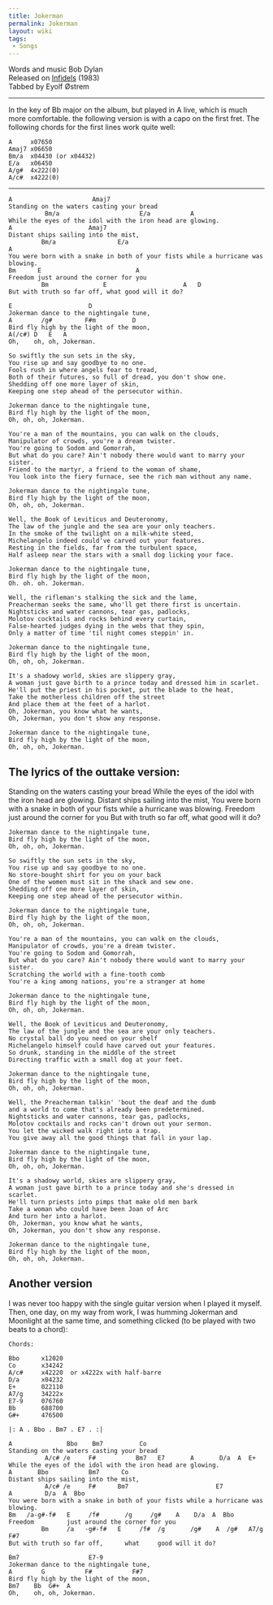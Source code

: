 ```yaml
---
title: Jokerman
permalink: Jokerman
layout: wiki
tags:
 - Songs
---
```


Words and music Bob Dylan  
Released on [Infidels](Infidels) (1983)  
Tabbed by Eyolf Østrem

* * * * *

In the key of Bb major on the album, but played in A live, which is much
more comfortable. the following version is with a capo on the first
fret. The following chords for the first lines work quite well:

    A     x07650
    Amaj7 x06650
    Bm/a  x04430 (or x04432)
    E/a   x06450
    A/g#  4x222(0)
    A/c#  x4222(0)

* * * * *

    A                      Amaj7
    Standing on the waters casting your bread
              Bm/a                      E/a           A
    While the eyes of the idol with the iron head are glowing.
    A                     Amaj7
    Distant ships sailing into the mist,
             Bm/a                 E/a                                      A
    You were born with a snake in both of your fists while a hurricane was blowing.
    Bm      E                          A
    Freedom just around the corner for you
             Bm               E                     A   D
    But with truth so far off, what good will it do?

    E                     D
    Jokerman dance to the nightingale tune,
    A        /g#         F#m          D
    Bird fly high by the light of the moon,
    A(/c#) D   E   A
    Oh,    oh, oh, Jokerman.

    So swiftly the sun sets in the sky,
    You rise up and say goodbye to no one.
    Fools rush in where angels fear to tread,
    Both of their futures, so full of dread, you don't show one.
    Shedding off one more layer of skin,
    Keeping one step ahead of the persecutor within.

    Jokerman dance to the nightingale tune,
    Bird fly high by the light of the moon,
    Oh, oh, oh, Jokerman.

    You're a man of the mountains, you can walk on the clouds,
    Manipulator of crowds, you're a dream twister.
    You're going to Sodom and Gomorrah,
    But what do you care? Ain't nobody there would want to marry your sister.
    Friend to the martyr, a friend to the woman of shame,
    You look into the fiery furnace, see the rich man without any name. 

    Jokerman dance to the nightingale tune,
    Bird fly high by the light of the moon,
    Oh, oh, oh, Jokerman.

    Well, the Book of Leviticus and Deuteronomy,
    The law of the jungle and the sea are your only teachers.
    In the smoke of the twilight on a milk-white steed,
    Michelangelo indeed could've carved out your features.
    Resting in the fields, far from the turbulent space,
    Half asleep near the stars with a small dog licking your face. 

    Jokerman dance to the nightingale tune,
    Bird fly high by the light of the moon,
    Oh. oh. oh. Jokerman.

    Well, the rifleman's stalking the sick and the lame,
    Preacherman seeks the same, who'll get there first is uncertain.
    Nightsticks and water cannons, tear gas, padlocks,
    Molotov cocktails and rocks behind every curtain,
    False-hearted judges dying in the webs that they spin,
    Only a matter of time 'til night comes steppin' in.

    Jokerman dance to the nightingale tune,
    Bird fly high by the light of the moon,
    Oh, oh, oh, Jokerman.

    It's a shadowy world, skies are slippery gray,
    A woman just gave birth to a prince today and dressed him in scarlet.
    He'll put the priest in his pocket, put the blade to the heat,
    Take the motherless children off the street
    And place them at the feet of a harlot.
    Oh, Jokerman, you know what he wants,
    Oh, Jokerman, you don't show any response.

    Jokerman dance to the nightingale tune,
    Bird fly high by the light of the moon,
    Oh, oh, oh, Jokerman.

<h2 class="songversion">
The lyrics of the outtake version:

</h2>
    Standing on the waters casting your bread
    While the eyes of the idol with the iron head are glowing.
    Distant ships sailing into the mist,
    You were born with a snake in both of your fists while a hurricane was blowing.
    Freedom just around the corner for you
    But with truth so far off, what good will it do?

    Jokerman dance to the nightingale tune,
    Bird fly high by the light of the moon,
    Oh, oh, oh, Jokerman.

    So swiftly the sun sets in the sky,
    You rise up and say goodbye to no one.
    No store-bought shirt for you on your back
    One of the women must sit in the shack and sew one.
    Shedding off one more layer of skin,
    Keeping one step ahead of the persecutor within.

    Jokerman dance to the nightingale tune,
    Bird fly high by the light of the moon,
    Oh, oh, oh, Jokerman.

    You're a man of the mountains, you can walk on the clouds,
    Manipulator of crowds, you're a dream twister.
    You're going to Sodom and Gomorrah,
    But what do you care? Ain't nobody there would want to marry your sister.
    Scratching the world with a fine-tooth comb
    You're a king among nations, you're a stranger at home

    Jokerman dance to the nightingale tune,
    Bird fly high by the light of the moon,
    Oh, oh, oh, Jokerman.

    Well, the Book of Leviticus and Deuteronomy,
    The law of the jungle and the sea are your only teachers.
    No crystal ball do you need on your shelf
    Michelangelo himself could have carved out your features.
    So drunk, standing in the middle of the street
    Directing traffic with a small dog at your feet.

    Jokerman dance to the nightingale tune,
    Bird fly high by the light of the moon,
    Oh, oh, oh, Jokerman.

    Well, the Preacherman talkin' 'bout the deaf and the dumb
    and a world to come that's already been predetermined.
    Nightsticks and water cannons, tear gas, padlocks,
    Molotov cocktails and rocks can't drown out your sermon.
    You let the wicked walk right into a trap.
    You give away all the good things that fall in your lap.

    Jokerman dance to the nightingale tune,
    Bird fly high by the light of the moon,
    Oh, oh, oh, Jokerman.

    It's a shadowy world, skies are slippery gray,
    A woman just gave birth to a prince today and she's dressed in scarlet.
    He'll turn priests into pimps that make old men bark
    Take a woman who could have been Joan of Arc
    And turn her into a harlot.
    Oh, Jokerman, you know what he wants,
    Oh, Jokerman, you don't show any response.

    Jokerman dance to the nightingale tune,
    Bird fly high by the light of the moon,
    Oh, oh, oh, Jokerman.

<h2 class="songversion">
Another version

</h2>
I was never too happy with the single guitar version when I played it
myself. Then, one day, on my way from work, I was humming Jokerman and
Moonlight at the same time, and something clicked (to be played with two
beats to a chord):

    Chords:

    Bbo      x12020
    Co       x34242
    A/c#     x42220  or x4222x with half-barre
    D/a      x04232
    E+       022110
    A7/g     34222x
    E7-9     076760
    Bb       688700
    G#+      476500

    |: A . Bbo . Bm7 . E7 . :|

    A               Bbo    Bm7          Co
    Standing on the waters casting your bread
              A/c# /e     F#           Bm7   E7       A       D/a  A  E+
    While the eyes of the idol with the iron head are glowing.
    A       Bbo           Bm7      Co
    Distant ships sailing into the mist,
              A/c# /e     F#      Bm7                        E7            A         D/a  A  Bbo
    You were born with a snake in both of your fists while a hurricane was blowing.
    Bm   /a-g#-f#   E     /f#       /g     /g#    A    D/a  A  Bbo
    Freedom         just around the corner for you
             Bm     /a   -g#-f#   E     /f#  /g       /g#    A  /g#   A7/g   F#7
    But with truth so far off,      what     good will it do?

    Bm7                   E7-9
    Jokerman dance to the nightingale tune,
    A        G           F#           F#7
    Bird fly high by the light of the moon,
    Bm7    Bb  G#+  A
    Oh,    oh, oh, Jokerman.
